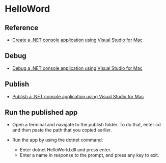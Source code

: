 # HelloWord

## Reference
- [Create a .NET console application using Visual Studio for Mac](https://learn.microsoft.com/en-us/dotnet/core/tutorials/with-visual-studio-mac)

## Debug
- [Debug a .NET console application using Visual Studio for Mac](https://learn.microsoft.com/en-us/dotnet/core/tutorials/debugging-with-visual-studio-mac)

## Publish
- [Publish a .NET console application using Visual Studio for Mac](https://learn.microsoft.com/en-us/dotnet/core/tutorials/publishing-with-visual-studio-mac)

## Run the published app
- Open a terminal and navigate to the publish folder. To do that, enter cd and then paste the path that you copied earlier.

- Run the app by using the dotnet command:
    - Enter dotnet HelloWorld.dll and press enter.
    - Enter a name in response to the prompt, and press any key to exit.
